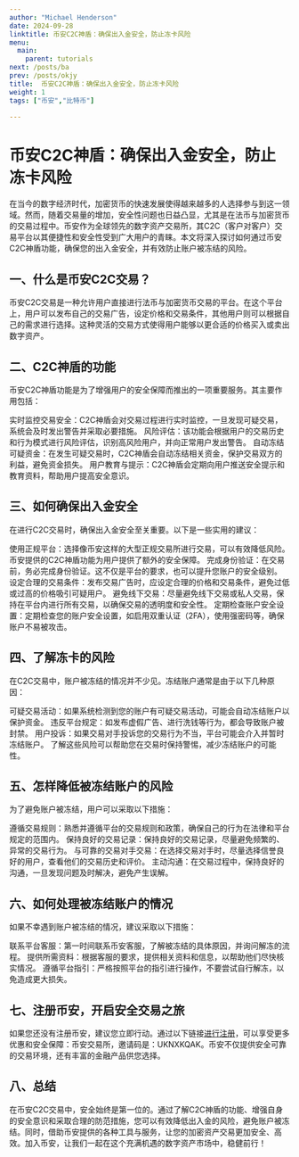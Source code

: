 ```yaml
---
author: "Michael Henderson"
date: 2024-09-28
linktitle: 币安C2C神盾：确保出入金安全，防止冻卡风险
menu:
  main:
    parent: tutorials
next: /posts/ba
prev: /posts/okjy
title:  币安C2C神盾：确保出入金安全，防止冻卡风险
weight: 1
tags: ["币安","比特币"]

---
```

# 币安C2C神盾：确保出入金安全，防止冻卡风险


在当今的数字经济时代，加密货币的快速发展使得越来越多的人选择参与到这一领域。然而，随着交易量的增加，安全性问题也日益凸显，尤其是在法币与加密货币的交易过程中。币安作为全球领先的数字资产交易所，其C2C（客户对客户）交易平台以其便捷性和安全性受到广大用户的青睐。本文将深入探讨如何通过币安C2C神盾功能，确保您的出入金安全，并有效防止账户被冻结的风险。

## 一、什么是币安C2C交易？
币安C2C交易是一种允许用户直接进行法币与加密货币交易的平台。在这个平台上，用户可以发布自己的交易广告，设定价格和交易条件，其他用户则可以根据自己的需求进行选择。这种灵活的交易方式使得用户能够以更合适的价格买入或卖出数字资产。

## 二、C2C神盾的功能
币安C2C神盾功能是为了增强用户的安全保障而推出的一项重要服务。其主要作用包括：

实时监控交易安全：C2C神盾会对交易过程进行实时监控，一旦发现可疑交易，系统会及时发出警告并采取必要措施。
风险评估：该功能会根据用户的交易历史和行为模式进行风险评估，识别高风险用户，并向正常用户发出警告。
自动冻结可疑资金：在发生可疑交易时，C2C神盾会自动冻结相关资金，保护交易双方的利益，避免资金损失。
用户教育与提示：C2C神盾会定期向用户推送安全提示和教育资料，帮助用户提高安全意识。
## 三、如何确保出入金安全
在进行C2C交易时，确保出入金安全至关重要。以下是一些实用的建议：

使用正规平台：选择像币安这样的大型正规交易所进行交易，可以有效降低风险。币安提供的C2C神盾功能为用户提供了额外的安全保障。
完成身份验证：在交易前，务必完成身份验证。这不仅是平台的要求，也可以提升您账户的安全级别。
设定合理的交易条件：发布交易广告时，应设定合理的价格和交易条件，避免过低或过高的价格吸引可疑用户。
避免线下交易：尽量避免线下交易或私人交易，保持在平台内进行所有交易，以确保交易的透明度和安全性。
定期检查账户安全设置：定期检查您的账户安全设置，如启用双重认证（2FA），使用强密码等，确保账户不易被攻击。
## 四、了解冻卡的风险
在C2C交易中，账户被冻结的情况并不少见。冻结账户通常是由于以下几种原因：

可疑交易活动：如果系统检测到您的账户有可疑交易活动，可能会自动冻结账户以保护资金。
违反平台规定：如发布虚假广告、进行洗钱等行为，都会导致账户被封禁。
用户投诉：如果交易对手投诉您的交易行为不当，平台可能会介入并暂时冻结账户。
了解这些风险可以帮助您在交易时保持警惕，减少冻结账户的可能性。

## 五、怎样降低被冻结账户的风险
为了避免账户被冻结，用户可以采取以下措施：

遵循交易规则：熟悉并遵循平台的交易规则和政策，确保自己的行为在法律和平台规定的范围内。
保持良好的交易记录：保持良好的交易记录，尽量避免频繁的、异常的交易行为。
与可靠的交易对手交易：在选择交易对手时，尽量选择信誉良好的用户，查看他们的交易历史和评价。
主动沟通：在交易过程中，保持良好的沟通，一旦发现问题及时解决，避免产生误解。
## 六、如何处理被冻结账户的情况
如果不幸遇到账户被冻结的情况，建议采取以下措施：

联系平台客服：第一时间联系币安客服，了解被冻结的具体原因，并询问解冻的流程。
提供所需资料：根据客服的要求，提供相关资料和信息，以帮助他们尽快核实情况。
遵循平台指引：严格按照平台的指引进行操作，不要尝试自行解冻，以免造成更大损失。
## 七、注册币安，开启安全交易之旅
如果您还没有注册币安，建议您立即行动。通过以下链接[进行注册](https://www.binance.com/join?ref=UKNXKQAK)，可以享受更多优惠和安全保障：币安交易所，邀请码是：UKNXKQAK。币安不仅提供安全可靠的交易环境，还有丰富的金融产品供您选择。

## 八、总结
在币安C2C交易中，安全始终是第一位的。通过了解C2C神盾的功能、增强自身的安全意识和采取合理的防范措施，您可以有效降低出入金的风险，避免账户被冻结。同时，借助币安提供的各种工具与服务，让您的加密资产交易更加安全、高效。加入币安，让我们一起在这个充满机遇的数字资产市场中，稳健前行！